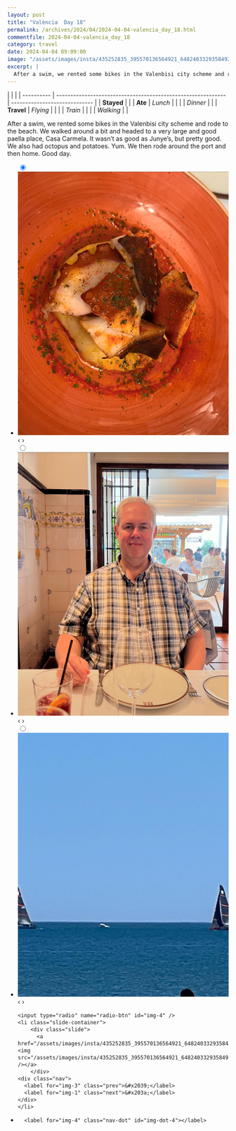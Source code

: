 ```yaml
---
layout: post
title: "València  Day 18"
permalink: /archives/2024/04/2024-04-04-valencia_day_18.html
commentfile: 2024-04-04-valencia_day_18
category: travel
date: 2024-04-04 09:09:00
image: "/assets/images/insta/435252835_395570136564921_6482403329358492156_n_17936674793724157.jpg"
excerpt: |
  After a swim, we rented some bikes in the Valenbisi city scheme and rode to the beach. We walked around a bit and headed to a very large and good paella place, Casa Carmela. It wasn’t as good as Junye’s, but pretty good. We also had octopus and potatoes. Yum. We then rode around the port and then home. Good day.
---
```


|            |                                                              |
| ---------- | ------------------------------------------------------------ | ----------------------------- |
| **Stayed** |  |
| **Ate**    | _Lunch_                                                      |          |
|            | _Dinner_                                                     |          |
| **Travel** | _Flying_                                                     |          |
|            | _Train_                                                      |          |
|            | _Walking_                                                    |          |


After a swim, we rented some bikes in the Valenbisi city scheme and rode to the beach. We walked around a bit and headed to a very large and good paella place, Casa Carmela. It wasn’t as good as Junye’s, but pretty good. We also had octopus and potatoes. Yum. We then rode around the port and then home. Good day.


<ul class="slides">
    <input type="radio" name="radio-btn" id="img-1" checked="checked" />
    <li class="slide-container">
        <div class="slide">
          <a href="/assets/images/insta/435260581_911878164041590_7541733814206756401_n_17978951333661622.jpg"><img src="/assets/images/insta/435260581_911878164041590_7541733814206756401_n_17978951333661622.jpg" /></a>
        </div>
    <div class="nav">
      <label for="img-4" class="prev">&#x2039;</label>
      <label for="img-2" class="next">&#x203a;</label>
    </div>
    </li>
        <input type="radio" name="radio-btn" id="img-2"  />
    <li class="slide-container">
        <div class="slide">
          <a href="/assets/images/insta/435316989_3785218518376705_8871867691781734571_n_18028634524946257.jpg"><img src="/assets/images/insta/435316989_3785218518376705_8871867691781734571_n_18028634524946257.jpg" /></a>
        </div>
    <div class="nav">
      <label for="img-1" class="prev">&#x2039;</label>
      <label for="img-3" class="next">&#x203a;</label>
    </div>
    </li>
        <input type="radio" name="radio-btn" id="img-3"  />
    <li class="slide-container">
        <div class="slide">
          <a href="/assets/images/insta/435816079_1129195734857302_8847033907693520619_n_18019781291320051.jpg"><img src="/assets/images/insta/435816079_1129195734857302_8847033907693520619_n_18019781291320051.jpg" /></a>
        </div>
    <div class="nav">
      <label for="img-2" class="prev">&#x2039;</label>
      <label for="img-4" class="next">&#x203a;</label>
    </div>
    </li>
    
    <input type="radio" name="radio-btn" id="img-4" />
    <li class="slide-container">
        <div class="slide">
          <a href="/assets/images/insta/435252835_395570136564921_6482403329358492156_n_17936674793724157.jpg"><img src="/assets/images/insta/435252835_395570136564921_6482403329358492156_n_17936674793724157.jpg" /></a>
        </div>
    <div class="nav">
      <label for="img-3" class="prev">&#x2039;</label>
      <label for="img-1" class="next">&#x203a;</label>
    </div>
    </li>
			
<li class="nav-dots">
      <label for="img-1" class="nav-dot" id="img-dot-1"></label>
      <label for="img-2" class="nav-dot" id="img-dot-2"></label>
      <label for="img-3" class="nav-dot" id="img-dot-3"></label>

      <label for="img-4" class="nav-dot" id="img-dot-4"></label>

</li>
</ul>        
             

		